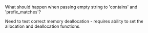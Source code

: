 What should happen when passing empty string to 'contains' and 'prefix_matches'?

Need to test correct memory deallocation - requires ability to set the
allocation and deallocation functions.

